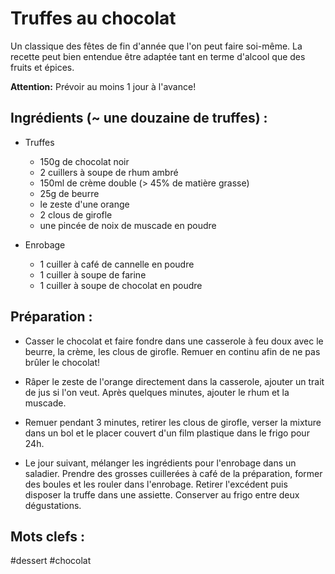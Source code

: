 Truffes au chocolat
===================

Un classique des fêtes de fin d'année que l'on peut faire soi-même.
La recette peut bien entendue être adaptée tant en terme d'alcool
que des fruits et épices.

**Attention:** Prévoir au moins 1 jour à l'avance!

Ingrédients (~ une douzaine de truffes) :
-----------------------------------------

* Truffes
    - 150g de chocolat noir
    - 2 cuillers à soupe de rhum ambré
    - 150ml de crème double (> 45% de matière grasse)
    - 25g de beurre
    - le zeste d'une orange
    - 2 clous de girofle
    - une pincée de noix de muscade en poudre

* Enrobage
    - 1 cuiller à café de cannelle en poudre
    - 1 cuiller à soupe de farine
    - 1 cuiller à soupe de chocolat en poudre

Préparation :
------------

- Casser le chocolat et faire fondre dans une casserole à feu doux
avec le beurre, la crème, les clous de girofle. Remuer en continu
afin de ne pas brûler le chocolat!

- Râper le zeste de l'orange directement dans la casserole, ajouter
un trait de jus si l'on veut. Après quelques minutes, ajouter le rhum
et la muscade.

- Remuer pendant 3 minutes, retirer les clous de girofle, verser la
mixture dans un bol et le placer couvert d'un film plastique dans le
frigo pour 24h.

- Le jour suivant, mélanger les ingrédients pour l'enrobage dans un
saladier. Prendre des grosses cuillerées à café de la préparation,
former des boules et les rouler dans l'enrobage. Retirer l'excédent
puis disposer la truffe dans une assiette. Conserver au frigo entre
deux dégustations.


Mots clefs :
----------------

#dessert
#chocolat

